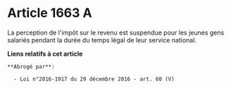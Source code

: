 # Article 1663 A

La perception de l'impôt sur le revenu est suspendue pour les jeunes gens salariés pendant la durée du temps légal de leur
service national.

**Liens relatifs à cet article**

	**Abrogé par**:

	  - Loi n°2016-1917 du 29 décembre 2016 - art. 60 (V)
